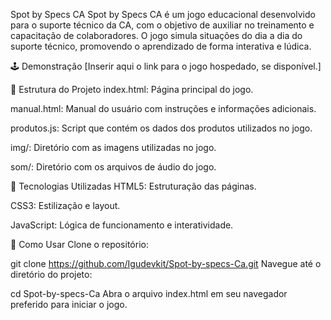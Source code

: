 Spot by Specs CA
Spot by Specs CA é um jogo educacional desenvolvido para o suporte técnico da CA, com o objetivo de auxiliar no treinamento e capacitação de colaboradores. O jogo simula situações do dia a dia do suporte técnico, promovendo o aprendizado de forma interativa e lúdica.

🕹️ Demonstração
[Inserir aqui o link para o jogo hospedado, se disponível.]

📂 Estrutura do Projeto
index.html: Página principal do jogo.

manual.html: Manual do usuário com instruções e informações adicionais.

produtos.js: Script que contém os dados dos produtos utilizados no jogo.

img/: Diretório com as imagens utilizadas no jogo.

som/: Diretório com os arquivos de áudio do jogo.

🚀 Tecnologias Utilizadas
HTML5: Estruturação das páginas.

CSS3: Estilização e layout.

JavaScript: Lógica de funcionamento e interatividade.

📖 Como Usar
Clone o repositório:

git clone https://github.com/Igudevkit/Spot-by-specs-Ca.git
Navegue até o diretório do projeto:

cd Spot-by-specs-Ca
Abra o arquivo index.html em seu navegador preferido para iniciar o jogo.
